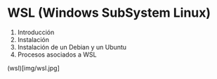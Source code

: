 # WSL (Windows SubSystem Linux)

1. Introducción
2. Instalación
3. Instalación de un Debian y un Ubuntu
4. Procesos asociados a WSL

(wsl)[img/wsl.jpg]
